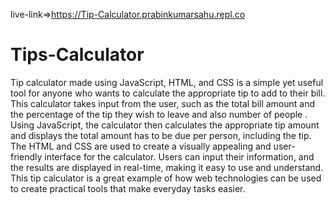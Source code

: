 live-link=>https://Tip-Calculator.prabinkumarsahu.repl.co

# Tips-Calculator
 Tip calculator made using JavaScript, HTML, and CSS is a simple yet useful tool for anyone who wants to calculate the appropriate tip to add to their bill. This calculator takes input from the user, such as the total bill amount and the percentage of the tip they wish to leave and also number of people . Using JavaScript, the calculator then calculates the appropriate tip amount and displays the total amount has to be due per person, including the tip. The HTML and CSS are used to create a visually appealing and user-friendly interface for the calculator. Users can input their information, and the results are displayed in real-time, making it easy to use and understand. This tip calculator is a great example of how web technologies can be used to create practical tools that make everyday tasks easier.

